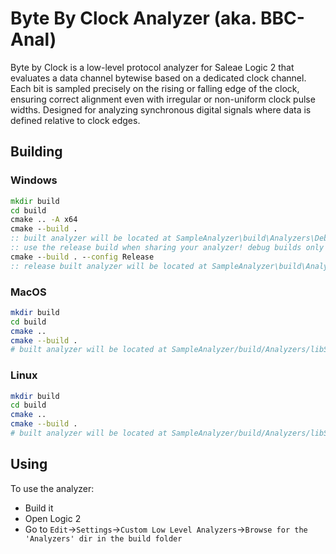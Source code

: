 # Byte By Clock Analyzer (aka. BBC-Anal)

Byte by Clock is a low-level protocol analyzer for Saleae Logic 2 that evaluates a data channel bytewise based on a dedicated clock channel. Each bit is sampled precisely on the rising or falling edge of the clock, ensuring correct alignment even with irregular or non-uniform clock pulse widths. Designed for analyzing synchronous digital signals where data is defined relative to clock edges.

## Building

### Windows

```bat
mkdir build
cd build
cmake .. -A x64
cmake --build .
:: built analyzer will be located at SampleAnalyzer\build\Analyzers\Debug\SimpleSerialAnalyzer.dll
:: use the release build when sharing your analyzer! debug builds only work on your machine.
cmake --build . --config Release
:: release built analyzer will be located at SampleAnalyzer\build\Analyzers\Release\SimpleSerialAnalyzer.dll
```

### MacOS

```bash
mkdir build
cd build
cmake ..
cmake --build .
# built analyzer will be located at SampleAnalyzer/build/Analyzers/libSimpleSerialAnalyzer.so
```

### Linux

```bash
mkdir build
cd build
cmake ..
cmake --build .
# built analyzer will be located at SampleAnalyzer/build/Analyzers/libSimpleSerialAnalyzer.so
```

## Using

To use the analyzer:
- Build it
- Open Logic 2
- Go to `Edit`->`Settings`->`Custom Low Level Analyzers`->`Browse for the 'Analyzers' dir in the build folder`
